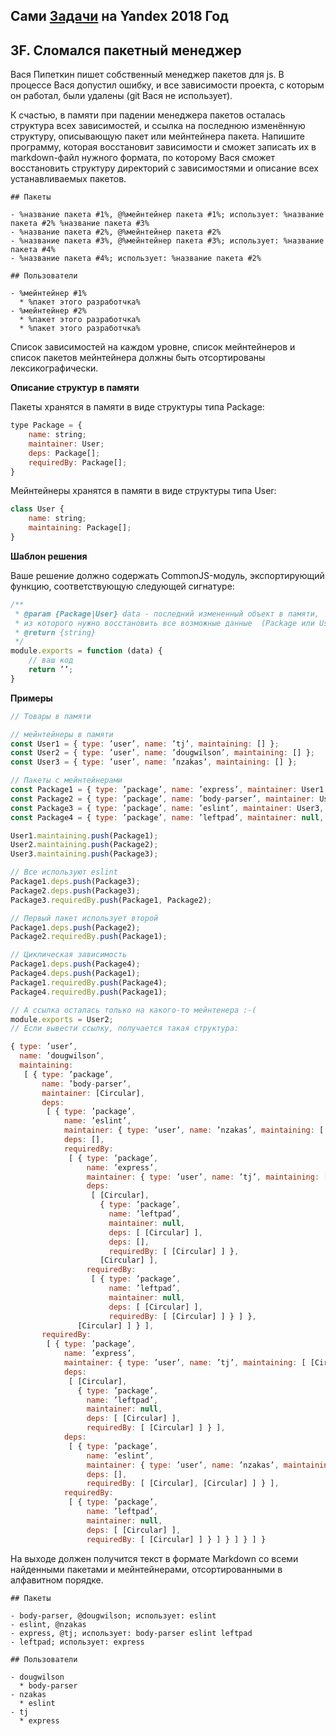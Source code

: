 ## Сами [Задачи](https://contest.yandex.ru/hiring/contest/10824/enter/) на Yandex 2018 Год

## 3F. Сломался пакетный менеджер

Вася Пипеткин пишет собственный менеджер пакетов для js. В процессе Вася допустил ошибку, и все зависимости проекта, с которым он работал, были удалены (git Вася не использует).

К счастью, в памяти при падении менеджера пакетов осталась структура всех зависимостей, и ссылка на последнюю изменённую структуру, описывающую пакет или мейнтейнера пакета. Напишите программу, которая восстановит зависимости и сможет записать их в markdown-файл нужного формата, по которому Вася сможет восстановить структуру директорий с зависимостями и описание всех устанавливаемых пакетов.

```
## Пакеты

- %название пакета #1%, @%мейнтейнер пакета #1%; использует: %название пакета #2% %название пакета #3%
- %название пакета #2%, @%мейнтейнер пакета #2%
- %название пакета #3%, @%мейнтейнер пакета #3%; использует: %название пакета #4%
- %название пакета #4%; использует: %название пакета #2%

## Пользователи

- %мейнтейнер #1%
  * %пакет этого разработчка%
- %мейнтейнер #2%
  * %пакет этого разработчка%
  * %пакет этого разработчка%
```

Список зависимостей на каждом уровне, список мейнтейнеров и список пакетов мейнтейнера должны быть отсортированы лексикографически.

**Описание структур в памяти**

Пакеты хранятся в памяти в виде структуры типа Package:

```javascript
type Package = {
    name: string;
    maintainer: User;
    deps: Package[];
    requiredBy: Package[];
}
```

Мейнтейнеры хранятся в памяти в виде структуры типа User:

```javascript
class User {
    name: string;
    maintaining: Package[];
}
```

**Шаблон решения**

Ваше решение должно содержать CommonJS-модуль, экспортирующий функцию, соответствующую следующей сигнатуре:

```javaScript
/**
 * @param {Package|User} data - последний измененный объект в памяти,
 * из которого нужно восстановить все возможные данные  (Package или User)
 * @return {string}
 */
module.exports = function (data) {
    // ваш код
    return ’’;
}
```

**Примеры**

```javaScript
// Товары в памяти

// мейнтейнеры в памяти
const User1 = { type: ’user’, name: ’tj’, maintaining: [] };
const User2 = { type: ’user’, name: ’dougwilson’, maintaining: [] };
const User3 = { type: ’user’, name: ’nzakas’, maintaining: [] };

// Пакеты с мейнтейнерами
const Package1 = { type: ’package’, name: ’express’, maintainer: User1, deps: [], requiredBy: [] };
const Package2 = { type: ’package’, name: ’body-parser’, maintainer: User2, deps: [], requiredBy: [] };
const Package3 = { type: ’package’, name: ’eslint’, maintainer: User3, deps: [], requiredBy: [] };
const Package4 = { type: ’package’, name: ’leftpad’, maintainer: null, deps: [], requiredBy: [] };

User1.maintaining.push(Package1);
User2.maintaining.push(Package2);
User3.maintaining.push(Package3);

// Все используют eslint
Package1.deps.push(Package3);
Package2.deps.push(Package3);
Package3.requiredBy.push(Package1, Package2);

// Первый пакет использует второй
Package1.deps.push(Package2);
Package2.requiredBy.push(Package1);

// Циклическая зависимость
Package1.deps.push(Package4);
Package4.deps.push(Package1);
Package1.requiredBy.push(Package4);
Package4.requiredBy.push(Package1);

// А ссылка осталась только на какого-то мейнтенера :-(
module.exports = User2;
// Если вывести ссылку, получается такая структура:

{ type: ’user’,
  name: ’dougwilson’,
  maintaining:
   [ { type: ’package’,
       name: ’body-parser’,
       maintainer: [Circular],
       deps:
        [ { type: ’package’,
            name: ’eslint’,
            maintainer: { type: ’user’, name: ’nzakas’, maintaining: [ [Circular] ] },
            deps: [],
            requiredBy:
             [ { type: ’package’,
                 name: ’express’,
                 maintainer: { type: ’user’, name: ’tj’, maintaining: [ [Circular] ] },
                 deps:
                  [ [Circular],
                    { type: ’package’,
                      name: ’leftpad’,
                      maintainer: null,
                      deps: [ [Circular] ],
                      deps: [],
                      requiredBy: [ [Circular] ] },
                    [Circular] ],
                 requiredBy:
                  [ { type: ’package’,
                      name: ’leftpad’,
                      maintainer: null,
                      deps: [ [Circular] ],
                      requiredBy: [ [Circular] ] } ] },
               [Circular] ] } ],
       requiredBy:
        [ { type: ’package’,
            name: ’express’,
            maintainer: { type: ’user’, name: ’tj’, maintaining: [ [Circular] ] },
            deps:
             [ [Circular],
               { type: ’package’,
                 name: ’leftpad’,
                 maintainer: null,
                 deps: [ [Circular] ],
                 requiredBy: [ [Circular] ] } ],
            deps:
             [ { type: ’package’,
                 name: ’eslint’,
                 maintainer: { type: ’user’, name: ’nzakas’, maintaining: [ [Circular] ] },
                 deps: [],
                 requiredBy: [ [Circular], [Circular] ] } ],
            requiredBy:
             [ { type: ’package’,
                 name: ’leftpad’,
                 maintainer: null,
                 deps: [ [Circular] ],
                 requiredBy: [ [Circular] ] } ] } ] } ] }
```

На выходе должен получится текст в формате Markdown со всеми найденными пакетами и мейнтейнерами, отсортированными в алфавитном порядке.

```
## Пакеты

- body-parser, @dougwilson; использует: eslint
- eslint, @nzakas
- express, @tj; использует: body-parser eslint leftpad
- leftpad; использует: express

## Пользователи

- dougwilson
  * body-parser
- nzakas
  * eslint
- tj
  * express
```